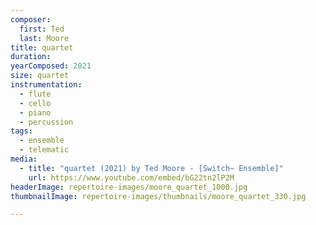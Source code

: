 ```yaml
---
composer:
  first: Ted
  last: Moore
title: quartet
duration:
yearComposed: 2021
size: quartet
instrumentation:
  - flute
  - cello
  - piano
  - percussion
tags:
  - ensemble
  - telematic
media:
  - title: "quartet (2021) by Ted Moore - [Switch~ Ensemble]"
    url: https://www.youtube.com/embed/bG22tn2lP2M
headerImage: repertoire-images/moore_quartet_1000.jpg
thumbnailImage: repertoire-images/thumbnails/moore_quartet_330.jpg

---
```


